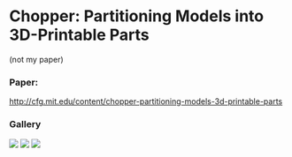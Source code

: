 # Chopper: Partitioning Models into 3D-Printable Parts
(not my paper)

### Paper:
http://cfg.mit.edu/content/chopper-partitioning-models-3d-printable-parts

### Gallery

![](images/bunny10.png)
![](images/bunny8.png)
![](images/bunny9.png)

